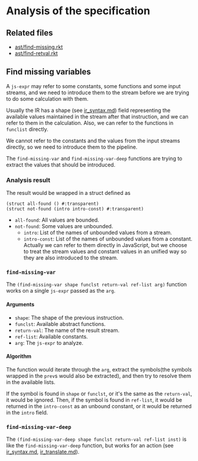 # Analysis of the specification

## Related files

- [ast/find-missing.rkt](../ast/find-missing.rkt)
- [ast/find-retval.rkt](../ast/find-retval.rkt)

## Find missing variables

A `js-expr` may refer to some constants, some functions and some input streams, and we need to introduce them to the stream before we are trying to do some calculation with them.

Usually the IR has a shape (see [ir_syntax.md](ir_syntax.md)) field representing the available values maintained in the stream after that instruction, and we can refer to them in the calculation. Also, we can refer to the functions in `funclist` directly.

We cannot refer to the constants and the values from the input streams directly, so we need to introduce them to the pipeline.

The `find-missing-var` and `find-missing-var-deep` functions are trying to extract the values that should be introduced.

### Analysis result

The result would be wrapped in a struct defined as

```racket
(struct all-found () #:transparent)
(struct not-found (intro intro-const) #:transparent)
```

- `all-found`: All values are bounded.
- `not-found`: Some values are unbounded.
  - `intro`: List of the names of unbounded values from a stream.
  - `intro-const`: List of the names of unbounded values from a constant. Actually we can refer to them directly in JavaScript, but we choose to treat the stream values and constant values in an unified way so they are also introduced to the stream.

### `find-missing-var`

The `(find-missing-var shape funclst return-val ref-list arg)` function works on a single `js-expr` passed as the `arg`.

#### Arguments

- `shape`: The shape of the previous instruction.
- `funclst`: Available abstract functions.
- `return-val`: The name of the result stream.
- `ref-list`: Available constants.
- `arg`: The `js-expr` to analyze.

#### Algorithm

The function would iterate through the `arg`, extract the symbols(the symbols wrapped in the `prev`s would also be extracted), and then try to resolve them in the available lists.

If the symbol is found in `shape` or `funclst`, or it's the same as the `return-val`, it would be ignored. Then, if the symbol is found in `ref-list`, it would be returned in the `intro-const` as an unbound constant, or it would be returned in the `intro` field.

### `find-missing-var-deep`

The `(find-missing-var-deep shape funclst return-val ref-list inst)` is like the `find-missing-var-deep` function, but works for an action (see [ir_syntax.md](ir_syntax.md), [ir_translate.md](ir_translate.md)).
